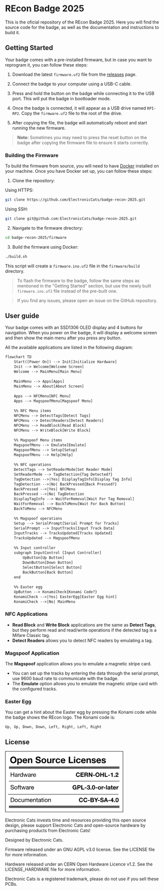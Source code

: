 # REcon Badge 2025

This is the oficial repository of the REcon Badge 2025. Here you will find the source code for the badge, as well as the documentation and instructions to build it.

## Getting Started

Your badge comes with a pre-installed firmware, but in case you want to reprogram it, you can follow these steps:

1. Download the latest `firmware.uf2` file from the [releases](https://github.com/ElectronicCats/badge-recon-2025/releases/latest) page.

2. Connect the badge to your computer using a USB-C cable.

3. Press and hold the button on the badge while connecting it to the USB port. This will put the badge in bootloader mode.

4. Once the badge is connected, it will appear as a USB drive named `RPI-RP2`. Copy the `firmware.uf2` file to the root of the drive.

5. After copying the file, the badge will automatically reboot and start running the new firmware.

> **Note:** Sometimes you may need to press the reset button on the badge after copying the firmware file to ensure it starts correctly.

### Building the Firmware

To build the firmware from source, you will need to have [Docker](https://www.docker.com/) installed on your machine. Once you have Docker set up, you can follow these steps:

1. Clone the repository:

Using HTTPS:

```bash
git clone https://github.com/ElectronicCats/badge-recon-2025.git
```

Using SSH:

```bash
git clone git@github.com:ElectronicCats/badge-recon-2025.git
```

2. Navigate to the firmware directory:

```bash
cd badge-recon-2025/firmware
```

3. Build the firmware using Docker:

```bash
./build.sh
```

This script will create a `firmware.ino.uf2` file in the `firmware/build` directory.

> To flash the firmware to the badge, follow the same steps as mentioned in the "Getting Started" section, but use the newly built `firmware.ino.uf2` file instead of the pre-built one.

> If you find any issues, please open an issue on the GitHub repository.

## User guide

Your badge comes with an SSD1306 OLED display and 4 buttons for navigation. When you power on the badge, it will display a welcome screen and then show the main menu after you press any button.

All the available applications are listed in the following diagram:

```mermaid
flowchart TD
    Start([Power On]) --> Init[Initialize Hardware]
    Init --> Welcome[Welcome Screen]
    Welcome --> MainMenu[Main Menu]
    
    MainMenu --> Apps[Apps]
    MainMenu --> About[About Screen]
    
    Apps --> NFCMenu[NFC Menu]
    Apps --> MagspoofMenu[Magspoof Menu]
    
    %% NFC Menu items
    NFCMenu --> DetectTags[Detect Tags]
    NFCMenu --> DetectReaders[Detect Readers]
    NFCMenu --> ReadBlock[Read Block]
    NFCMenu --> WriteBlock[Write Block]
    
    %% Magspoof Menu items
    MagspoofMenu --> Emulate[Emulate]
    MagspoofMenu --> Setup[Setup]
    MagspoofMenu --> Help[Help]
    
    %% NFC operations
    DetectTags --> SetReaderMode[Set Reader Mode]
    SetReaderMode --> TagDetection{Tag Detected?}
    TagDetection -->|Yes| DisplayTagInfo[Display Tag Info]
    TagDetection -->|No| BackPressed{Back Pressed?}
    BackPressed -->|Yes| NFCMenu
    BackPressed -->|No| TagDetection
    DisplayTagInfo --> WaitForRemoval[Wait For Tag Removal]
    WaitForRemoval --> BackToMenu[Wait For Back Button]
    BackToMenu --> NFCMenu
    
    %% Magspoof operations
    Setup --> SerialPrompt[Serial Prompt for Tracks]
    SerialPrompt --> InputTracks[Input Track Data]
    InputTracks --> TracksUpdated[Tracks Updated]
    TracksUpdated --> MagspoofMenu
    
    %% Input controller
    subgraph InputControl [Input Controller]
        UpButton[Up Button]
        DownButton[Down Button]
        SelectButton[Select Button]
        BackButton[Back Button]
    end
    
    %% Easter egg
    UpButton --> KonamiCheck{Konami Code?}
    KonamiCheck -->|Yes| EasterEgg[Easter Egg hint]
    KonamiCheck -->|No| MainMenu
```

### NFC Applications

- **Read Block** and **Write Block** applications are the same as **Detect Tags**, but they perform read and read/write operations if the detected tag is a Mifare Classic tag.
- **Detect Readers** allows you to detect NFC readers by emulating a tag.

### Magspoof Application

The **Magspoof** application allows you to emulate a magnetic stripe card.

- You can set up the tracks by entering the data through the serial prompt, use 9600 baud rate to communicate with the badge.
- The **Emulate** option allows you to emulate the magnetic stripe card with the configured tracks.

### Easter Egg

You can get a hint about the Easter egg by pressing the Konami code while the badge shows the REcon logo. The Konami code is:

```
Up, Up, Down, Down, Left, Right, Left, Right
```

## License

<a href="https://github.com/ElectronicCats">
    <img src="https://github.com/ElectronicCats/AjoloteBoard/raw/master/OpenSourceLicense.png" height="200" />
</a>

Electronic Cats invests time and resources providing this open source design, please support Electronic Cats and open-source hardware by purchasing products from Electronic Cats!

Designed by Electronic Cats.

Firmware released under an GNU AGPL v3.0 license. See the LICENSE file for more information.

Hardware released under an CERN Open Hardware Licence v1.2. See the LICENSE_HARDWARE file for more information.

Electronic Cats is a registered trademark, please do not use if you sell these PCBs.
